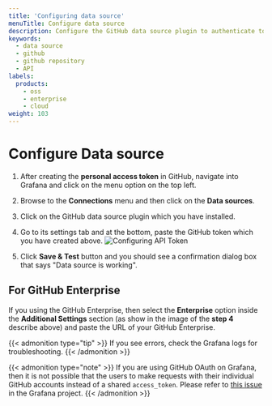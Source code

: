 ```yaml
---
title: 'Configuring data source'
menuTitle: Configure data source
description: Configure the GitHub data source plugin to authenticate to GitHub
keywords:
  - data source
  - github
  - github repository
  - API
labels:
  products:
    - oss
    - enterprise
    - cloud
weight: 103
---
```


# Configure Data source

1. After creating the **personal access token** in GitHub, navigate into Grafana and click on the menu option on the top left.

1. Browse to the **Connections** menu and then click on the **Data sources**.

1. Click on the GitHub data source plugin which you have installed.

1. Go to its settings tab and at the bottom, paste the GitHub token which you have created above.
   ![Configuring API Token](/media/docs/grafana/data-sources/github/github-plugin-confg-token.png)

1. Click **Save & Test** button and you should see a confirmation dialog box that says "Data source is working".

## For GitHub Enterprise

If you using the GitHub Enterprise, then select the **Enterprise** option inside the **Additional Settings** section (as show in the image of the **step 4** describe above) and paste the URL of your GitHub Enterprise.

   {{< admonition type="tip" >}}
   If you see errors, check the Grafana logs for troubleshooting.
   {{< /admonition >}}

   {{< admonition type="note" >}}
   If you are using GitHub OAuth on Grafana, then it is not possible that the users to make requests with their individual GitHub accounts instead of a shared `access_token`. Please refer to [this issue](https://github.com/grafana/grafana/issues/26023) in the Grafana project.
   {{< /admonition >}}
